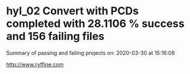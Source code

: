 # hyl_02 Convert with PCDs completed with 28.1106 % success and 156 failing files

Summary of passing and failing projects on: 2020-03-30 at 15:16:08

http://www.ryffine.com
